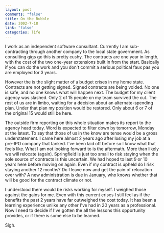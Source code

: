 ```yaml
--- 
layout: post
comments: "false"
title: On the Bubble
date: 2002-7-18
link: "false"
categories: life
---
```

I work as an independent software consultant. Currently I am sub-contracting through another company to the local state government. As consulting gigs go this is pretty cushy. The contracts are one year in length, with the cost of the two one-year extensions built in from the start. Basically if you can do the work and you don't commit a serious political faux pas you are employed for 3 years.

However the is the slight matter of a budget crises in my home state. Contracts are not getting signed. Signed contracts are being voided. No one is safe, and no one knows what will happen next. The budget for my client agency was slashed. Only 2 of 15 people on my team survived the cut. The rest of us are in limbo, waiting for a decision about an alternate-spending plan. Under that plan my position would be restored. Only about 6 or 7 of the original 15 would still be here.

The outside firm reporting on this whole situation makes its report to the agency head today. Word is expected to filter down by tomorrow, Monday at the latest. To say that those of us in the know are tense would be a gross understatement. I came here almost 2 years ago after losing my job at a pre-IPO company that tanked. I've been laid off before so I know what that feels like. What I am not looking forward to is the aftermath. More than likely we will relocate (again). Springfield is just too small to risk staying when the sole source of contracts is this uncertain. We had hoped to last 9 or 10 years here before moving on again. Even if my contract is upheld do I risk staying another 12 months? Do I leave now and get the pain of relocation over with? A new administration is due in January, who knows whether that will be good for the contract climate or not.

I understood there would be risks working for myself. I weighed those against the gains for me. Even with this current crises I still feel as if the benefits the past 2 years have far outweighed the cost today. It has been a learning experience unlike any other I've had in 20 years as a professional. Now I need to decide if I've gotten the all the lessons this opportunity provides, or if there is some else to be learned.

Sigh.
